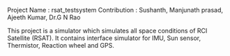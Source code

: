 Project Name : rsat_testsystem
Contribution : Sushanth, Manjunath prasad, Ajeeth Kumar, Dr.G N Rao

This project is a simulator which simulates all space conditions of RCI Satellite (RSAT). It contains interface simulator for IMU, Sun sensor, Thermistor, Reaction wheel and GPS.
